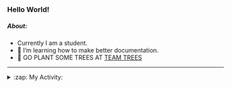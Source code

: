 ### Hello World!

##### About:
- Currently I am a student.
- 🌱 I’m learning how to make better documentation.
- 🌱 GO PLANT SOME TREES AT [TEAM TREES](https://teamtrees.org/)

---
<details>
  <summary>:zap: My Activity:</summary>
  
<!--START_SECTION:waka-->
![Code Time](http://img.shields.io/badge/Code%20Time-1%2C132%20hrs%2056%20mins-blue)

**I'm a Night 🦉** 

```text
🌞 Morning                1253 commits        ██░░░░░░░░░░░░░░░░░░░░░░░   08.73 % 
🌆 Daytime                5234 commits        █████████░░░░░░░░░░░░░░░░   36.47 % 
🌃 Evening                4104 commits        ███████░░░░░░░░░░░░░░░░░░   28.60 % 
🌙 Night                  3760 commits        ███████░░░░░░░░░░░░░░░░░░   26.20 % 
```
📅 **I'm Most Productive on Wednesday** 

```text
Monday                   2207 commits        ████░░░░░░░░░░░░░░░░░░░░░   15.38 % 
Tuesday                  1816 commits        ███░░░░░░░░░░░░░░░░░░░░░░   12.65 % 
Wednesday                3358 commits        ██████░░░░░░░░░░░░░░░░░░░   23.40 % 
Thursday                 1702 commits        ███░░░░░░░░░░░░░░░░░░░░░░   11.86 % 
Friday                   1385 commits        ██░░░░░░░░░░░░░░░░░░░░░░░   09.65 % 
Saturday                 1298 commits        ██░░░░░░░░░░░░░░░░░░░░░░░   09.04 % 
Sunday                   2585 commits        █████░░░░░░░░░░░░░░░░░░░░   18.01 % 
```


📊 **This Week I Spent My Time On** 

```text
🔥 Editors: 
VS Code                  51 mins             █████████████████████████   100.00 % 

🐱‍💻 Projects: 
praise                   51 mins             █████████████████████████   100.00 % 
```


 Last Updated on 07/06/2023 20:08:03 UTC
<!--END_SECTION:waka-->
</details>
